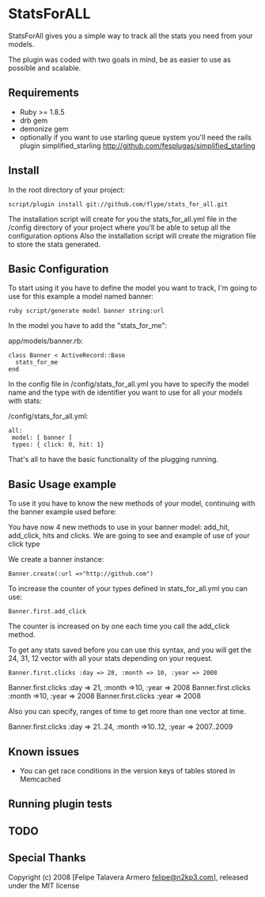 # StatsForALL

StatsForAll gives you a simple way to track all the stats you need from your models.

The plugin was coded with two goals in mind,  be as easier to use as possible and scalable.

## Requirements

  - Ruby >= 1.8.5
  - drb gem
  - demonize gem
  - optionally if you want to use starling queue system you'll need the rails plugin simplified_starling http://github.com/fesplugas/simplified_starling 

## Install

In the root directory of your project:

	script/plugin install git://github.com/flype/stats_for_all.git

The installation script will create for you the stats_for_all.yml file in the /config directory of your project where you'll be able to setup all the configuration options Also the installation script will create the migration file to store the stats generated.

## Basic Configuration

To start using it you have to define the model you want to track, I'm going to use for this example a model named banner:

	ruby script/generate model banner string:url
	
In the model you have to add the "stats_for_me":

app/models/banner.rb:

	class Banner < ActiveRecord::Base
      stats_for_me
	end

In the config file in /config/stats_for_all.yml you have to specify the model name and the type with de identifier you want to use for all your models with stats:

/config/stats_for_all.yml:

	all:
     model: [ banner ]
  	 types: { click: 0, hit: 1}

That's all to have the basic functionality of the plugging running.

## Basic Usage example

To use it you have to know the new methods of your model, continuing with the banner example used before:

You have now 4 new methods to use in your banner model: add_hit, add_click, hits and clicks.
We are going to see and example of use of your click type
	
We create a banner instance:

	Banner.create(:url =>"http://github.com")
	
To increase the counter of your types defined in stats_for_all.yml you can use:

	Banner.first.add_click

The counter is increased on by one each time you call the add_click method.
	
To get any stats saved before you can use this syntax, and you will get the 24, 31, 12 vector with all your stats depending on your request.
	
	Banner.first.clicks :day => 28, :month => 10, :year => 2008
  Banner.first.clicks :day => 21, :month =>10, :year => 2008
  Banner.first.clicks :month =>10, :year => 2008
  Banner.first.clicks :year => 2008
		
Also you can specify, ranges of time to get more than one vector at time.

  Banner.first.clicks :day => 21..24, :month =>10..12, :year => 2007..2009


## Known issues

  - You can get race conditions in the version keys of tables stored in Memcached
  
## Running plugin tests



## TODO


## Special Thanks

Copyright (c) 2008 [Felipe Talavera Armero <felipe@n2kp3.com>], released under the MIT license
